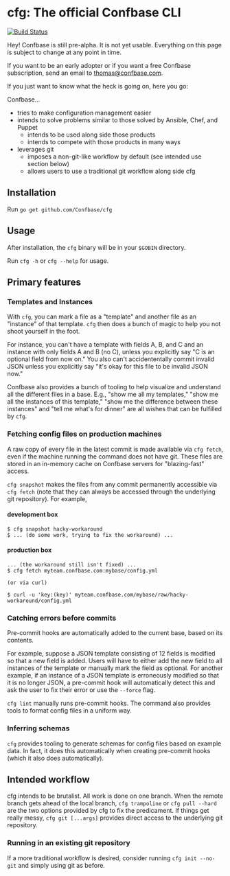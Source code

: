 # cfg: The official Confbase CLI

[![Build Status](https://travis-ci.org/Confbase/cfg.svg?branch=master)](https://travis-ci.org/Confbase/cfg)


Hey! Confbase is still pre-alpha. It is not yet usable. Everything on this
page is subject to change at any point in time.

If you want to be an early adopter or if you want a free Confbase subscription,
send an email to thomas@confbase.com.

If you just want to know what the heck is going on, here you go:

Confbase...

* tries to make configuration management easier
* intends to solve problems similar to those solved by Ansible, Chef, and Puppet
    * intends to be used along side those products
    * intends to compete with those products in many ways
* leverages git
    * imposes a non-git-like workflow by default (see intended use section below)
    * allows users to use a traditional git workflow along side cfg

## Installation

Run `go get github.com/Confbase/cfg`

## Usage

After installation, the `cfg` binary will be in your `$GOBIN` directory.

Run `cfg -h` or `cfg --help` for usage.

## Primary features

### Templates and Instances

With `cfg`, you can mark a file as a "template" and another file as an "instance"
of that template. `cfg` then does a bunch of magic to help you not shoot yourself
in the foot.

For instance, you can't have a template with fields A, B, and C and
an instance with only fields A and B (no C), unless you explicitly say "C is an
optional field from now on." You also can't accidententally commit invalid JSON 
unless you explicitly say "it's okay for this file to be invalid JSON now."

Confbase also provides a bunch of tooling to help visualize and understand all
the different files in a base. E.g., "show me all my templates," "show me all the
instances of this template," "show me the difference between these instances"
and "tell me what's for dinner" are all wishes that can be fulfilled by `cfg`.

### Fetching config files on production machines

A raw copy of every file in the latest commit is made available via `cfg fetch`,
even if the machine running the command does not have git. These files are 
stored in an in-memory cache on Confbase servers for "blazing-fast" access.

`cfg snapshot` makes the files from any commit permanently accessible via
`cfg fetch` (note that they can always be accessed through the underlying git
 repository). For example,

#### development box

```
$ cfg snapshot hacky-workaround
$ ... (do some work, trying to fix the workaround) ...
```

#### production box

```
... (the workaround still isn't fixed) ...
$ cfg fetch myteam.confbase.com:mybase/config.yml

(or via curl)

$ curl -u 'key:(key)' myteam.confbase.com/mybase/raw/hacky-workaround/config.yml
```


### Catching errors before commits

Pre-commit hooks are automatically added to the current base, based on its
contents.

For example, suppose a JSON template consisting of 12 fields is modified so that
a new field is added. Users will have to either add the new field to all
instances of the template or manually mark the field as optional. For another
example, if an instance of a JSON template is erroneously modified so that it is
no longer JSON, a pre-commit hook will automatically detect this
and ask the user to fix their error or use the `--force` flag.

`cfg lint` manually runs pre-commit hooks. The command also provides tools to
format config files in a uniform way.

### Inferring schemas

`cfg` provides tooling to generate schemas for config files based on example
data. In fact, it does this automatically when creating pre-commit hooks (which
it also does automatically).

## Intended workflow

cfg intends to be brutalist. All work is done on one branch. When the remote
branch gets ahead of the local branch, `cfg trampoline` or `cfg pull --hard`
are the two options provided by cfg to fix the predicament. If things get
really messy, `cfg git [...args]` provides direct access to the underlying
git repository.

### Running in an existing git repository

If a more traditional workflow is desired, consider running `cfg init --no-git`
and simply using git as before.
